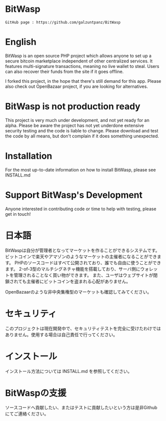 BitWasp
=

```
GitHub page : https://github.com/galzuntpanz/BitWasp
```

English
==

BitWasp is an open source PHP project which allows anyone to set up a secure bitcoin marketplace independent of other centralized services.
It features multi-signature transactions, meaning no live wallet to steal. Users can also recover their funds from the site if it goes offline.

I forked this project, in the hope that there's still demand for this app.
Please also check out OpenBazaar project, if you are looking for alternatives.

BitWasp is not production ready
===

This project is very much under development, and not yet ready for an alpha. Please be aware the project has not yet underdone extensive security testing and the code is liable to change. Please download and test the code by all means, but don't complain if it does something unexpected.


Installation
===

For the most up-to-date information on how to install BitWasp, please see INSTALL.md


Support BitWasp's Development
===

Anyone interested in contributing code or time to help with testing, please get in touch!

日本語
==

BitWaspは自分が管理者となってマーケットを作ることができるシステムです。ビットコインで楽天やアマゾンのようなマーケットの主催者になることができます。
PHPのソースコードはすべて公開されており、誰でも自由に使うことができます。
2-of-3型のマルチシグネチャ機能を搭載しており、サーバ側にウォレットを管理されることなく買い物ができます。
また、ユーザはウェブサイトが閉鎖されても主催者にビットコインを盗まれる心配がありません。

OpenBazaarのような非中央集権型のマーケットも確認してみてください。


セキュリティ
===

このプロジェクトは現在開発中で、セキュリティテストを完全に受けたわけではありません。使用する場合は自己責任で行ってください。


インストール
===

インストール方法については INSTALL.md を参照してください。


BitWaspの支援
===

ソースコードへ貢献したい、またはテストに貢献したいという方は是非Githubにてご連絡ください。
